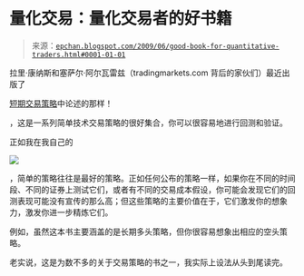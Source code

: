 <!--yml

分类：未分类

日期：2024-05-12 19:17:45

-->

# 量化交易：量化交易者的好书籍

> 来源：[`epchan.blogspot.com/2009/06/good-book-for-quantitative-traders.html#0001-01-01`](http://epchan.blogspot.com/2009/06/good-book-for-quantitative-traders.html#0001-01-01)

拉里·康纳斯和塞萨尔·阿尔瓦雷兹（tradingmarkets.com 背后的家伙们）最近出版了

[短期交易策略](http://www.amazon.com/gp/product/0981923909?ie=UTF8&tag=quantitativet-20&linkCode=as2&camp=1789&creative=9325&creativeASIN=0981923909)中论述的那样！[](img/1daa7c16a5654cb7dbb486f2547fa98d.png)

，这是一系列简单技术交易策略的很好集合，你可以很容易地进行回测和验证。

正如我在我自己的

[](http://www.amazon.com/gp/product/0470284889?ie=UTF8&tag=quantitativet-20&linkCode=as2&camp=1789&creative=9325&creativeASIN=0470284889)![](img/13ef8384cd28f18f72161f7d1b44d82e.png)

，简单的策略往往是最好的策略。正如任何公布的策略一样，如果你在不同的时间段、不同的证券上测试它们，或者有不同的交易成本假设，你可能会发现它们的回测表现可能没有宣传的那么高；但这些策略的主要价值在于，它们激发你的想象力，激发你进一步精炼它们。

例如，虽然这本书主要涵盖的是长期多头策略，但你很容易想象出相应的空头策略。

老实说，这是为数不多的关于交易策略的书之一，我实际上设法从头到尾读完。
